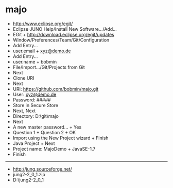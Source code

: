 # majo

* http://www.eclipse.org/egit/
* Eclipse JUNO Help/Install New Software.../Add...
* EGit + http://download.eclipse.org/egit/updates
* Window/Preferences/Team/Git/Configuration
* Add Entry...
* user.email + xyz@demo.de
* Add Entry...
* user.name + bobmin
* File/Import.../Git/Projects from Git
* Next
* Clone URI
* Next
* URI: https://github.com/bobmin/majo.git
* User: xyz@demo.de
* Password: #####
* Store in Secure Store
* Next, Next
* Directory: D:\git\majo
* Next
* A new master password... + Yes
* Question 1 + Question 2 + OK
* Import using the New Project wizard + Finish
* Java Project + Next
* Project name: MajoDemo + JavaSE-1.7
* Finish
----
* http://jung.sourceforge.net/
* jung2-2_0_1.zip
* D:\jung2-2_0_1
